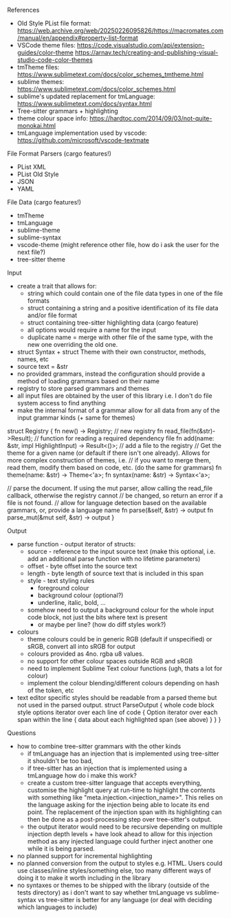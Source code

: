 References
- Old Style PList file format:
  https://web.archive.org/web/20250226095826/https://macromates.com/manual/en/appendix#property-list-format
- VSCode theme files:
  https://code.visualstudio.com/api/extension-guides/color-theme
  https://arnav.tech/creating-and-publishing-visual-studio-code-color-themes
- tmTheme files:
  https://www.sublimetext.com/docs/color_schemes_tmtheme.html
- sublime themes:
  https://www.sublimetext.com/docs/color_schemes.html
- sublime's updated replacement for tmLanguage:
  https://www.sublimetext.com/docs/syntax.html
- Tree-sitter grammars + highlighting
- theme colour space info:
  https://hardtoc.com/2014/09/03/not-quite-monokai.html
- tmLanguage implementation used by vscode:
  https://github.com/microsoft/vscode-textmate

File Format Parsers (cargo features!)
- PList XML
- PList Old Style
- JSON
- YAML

File Data (cargo features!)
- tmTheme
- tmLanguage
- sublime-theme
- sublime-syntax
- vscode-theme (might reference other file, how do i ask the user for the next file?)
- tree-sitter theme

Input
- create a trait that allows for:
  - string which could contain one of the file data types in one of the file formats
  - struct containing a string and a positive identification of its file data and/or file format
  - struct containing tree-sitter highlighting data (cargo feature)
  - all options would require a name for the input
  - duplicate name = merge with other file of the same type, with the new one overriding the old one.
- struct Syntax + struct Theme with their own constructor, methods, names, etc
- source text = &str
- no provided grammars, instead the configuration should provide a method of loading grammars based on their name
- registry to store parsed grammars and themes
- all input files are obtained by the user of this library i.e. I don't do file system access to find anything
- make the internal format of a grammar allow for all data from any of the input grammar kinds (+ same for themes)

struct Registry {
  fn new() -> Registry; // new registry
  fn read_file(fn(&str)->Result<impl HighlightInput>); // function for reading a required dependency file
  fn add(name: &str, impl HighlightInput) -> Result<()>; // add a file to the registry
  // Get the theme for a given name (or default if there isn't one already).  Allows for more complex construction of themes, i.e.
  // if you want to merge them, read them, modify them based on code, etc. (do the same for grammars)
  fn theme(name: &str) -> Theme<'a>;
  fn syntax(name: &str) -> Syntax<'a>;

  // parse the document.  If using the mut parser, allow calling the read_file callback, otherwise the registry cannot
  // be changed, so return an error if a file is not found.
  // allow for language detection based on the available grammars, or, provide a language name
  fn parse(&self, &str) -> output
  fn parse_mut(&mut self, &str) -> output
}

Output
- parse function - output iterator of structs:
  - source - reference to the input source text (make this optional, i.e. add an additional parse function with no lifetime parameters)
  - offset - byte offset into the source text
  - length - byte length of source text that is included in this span
  - style - text styling rules
    - foreground colour
    - background colour (optional?)
    - underline, italic, bold, ...
  - somehow need to output a background colour for the whole input code block, not just the bits where text is present
    - or maybe per line? (how do diff styles work?)
- colours
  - theme colours could be in generic RGB (default if unspecified) or sRGB, convert all into sRGB for output
  - colours provided as 4no. rgba u8 values.
  - no support for other colour spaces outside RGB and sRGB
  - need to implement Sublime Text colour functions (ugh, thats a lot for colour)
  - implement the colour blending/different colours depending on hash of the token, etc
- text editor specific styles should be readable from a parsed theme but not used in the parsed output.
struct ParseOutput {
  whole code block style options
  iterator over each line of code {
    Option<individual line style options>
    iterator over each span within the line {
      data about each highlighted span (see above)
    }
  }
}

Questions
- how to combine tree-sitter grammars with the other kinds
  - if tmLanguage has an injection that is implemented using tree-sitter it shouldn't be too bad,
  - if tree-sitter has an injection that is implemented using a tmLanguage how do i make this work?
  - create a custom tree-sitter language that accepts everything, customise the highlight query at run-time to highlight
    the contents with something like "meta.injection.<injection_name>".  This relies on the language asking for the injection
    being able to locate its end point.
    The replacement of the injection span with its highlighting can then be done as a post-processing step over tree-sitter's
    output.
  - the output iterator would need to be recursive depending on multiple injection depth levels + have look ahead to allow for
    this injection method as any injected language could further inject another one while it is being parsed.
- no planned support for incremental highlighting
- no planned conversion from the output to styles e.g. HTML.  Users could use classes/inline styles/something else, too many
  different ways of doing it to make it worth including in the library
- no syntaxes or themes to be shipped with the library (outside of the tests directory) as i don't want to say whether tmLanguage
  vs sublime-syntax vs tree-sitter is better for any language (or deal with deciding which languages to include)
